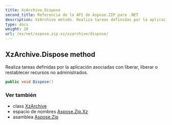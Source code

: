 ```yaml
---
title: XzArchive.Dispose
second_title: Referencia de la API de Aspose.ZIP para .NET
description: XzArchive método. Realiza tareas definidas por la aplicación asociadas con liberar liberar o restablecer recursos no administrados.
type: docs
weight: 20
url: /es/net/aspose.zip.xz/xzarchive/dispose/
---
```

## XzArchive.Dispose method

Realiza tareas definidas por la aplicación asociadas con liberar, liberar o restablecer recursos no administrados.

```csharp
public void Dispose()
```

### Ver también

* class [XzArchive](../)
* espacio de nombres [Aspose.Zip.Xz](../../xzarchive/)
* asamblea [Aspose.Zip](../../../)


